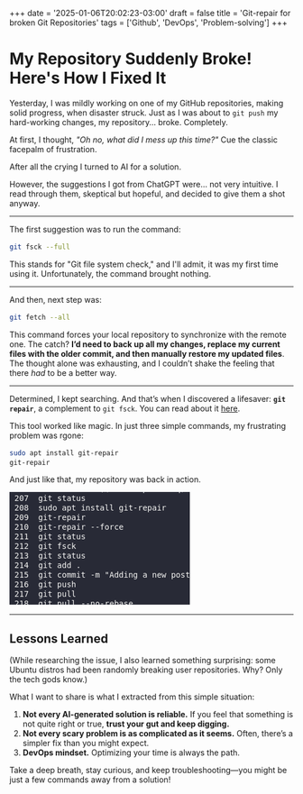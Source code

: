+++
date = '2025-01-06T20:02:23-03:00'
draft = false
title = 'Git-repair for broken Git Repositories'
tags = ['Github', 'DevOps', 'Problem-solving']
+++

# My Repository Suddenly Broke! Here's How I Fixed It  

Yesterday, I was mildly working on one of my GitHub repositories, making solid progress, when disaster struck. Just as I was about to `git push` my hard-working changes, my repository… broke. Completely.  

At first, I thought, *"Oh no, what did I mess up this time?"* Cue the classic facepalm of frustration.  

After all the crying I turned to AI for a solution. 

However, the suggestions I got from ChatGPT were... not very intuitive. I read through them, skeptical but hopeful, and decided to give them a shot anyway.  

---

The first suggestion was to run the command:  
```bash  
git fsck --full  
```  
This stands for "Git file system check," and I'll admit, it was my first time using it. Unfortunately, the command brought nothing.  

---

And then, next step was:  
```bash  
git fetch --all  
```  
This command forces your local repository to synchronize with the remote one. The catch? **I’d need to back up all my changes, replace my current files with the older commit, and then manually restore my updated files**. The thought alone was exhausting, and I couldn’t shake the feeling that there *had* to be a better way.  

---

Determined, I kept searching. And that’s when I discovered a lifesaver: **`git repair`**, a complement to `git fsck`.  You can read about it [here](https://git-repair.branchable.com).

This tool worked like magic. In just three simple commands, my frustrating problem was rgone:  
```bash  
sudo apt install git-repair  
git-repair  
```  
And just like that, my repository was back in action.  

![git-repair usage](/images/git_repair.png)  

---

## Lessons Learned  

(While researching the issue, I also learned something surprising: some Ubuntu distros had been randomly breaking user repositories. Why? Only the tech gods know.)  

What I want to share is what I extracted from this simple situation:
1. **Not every AI-generated solution is reliable.** If you feel that something is not quite right or true, **trust your gut and keep digging.** 
2. **Not every scary problem is as complicated as it seems.** Often, there’s a simpler fix than you might expect.  
3. **DevOps mindset.** Optimizing your time is always the path.  

Take a deep breath, stay curious, and keep troubleshooting—you might be just a few commands away from a solution!  
